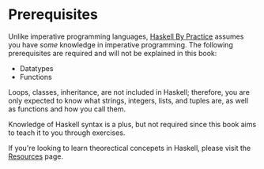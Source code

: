 # Prerequisites
Unlike imperative programming languages, [Haskell By Practice](https://github.com/ibnaleem/haskell-by-practice) assumes you have *some* knowledge in imperative programming. The following prerequisites are required and will not be explained in this book:

- Datatypes 
- Functions

Loops, classes, inheritance, are not included in Haskell; therefore, you are only expected to know what strings, integers, lists, and tuples are, as well as functions and how you call them.

Knowledge of Haskell syntax is a plus, but not required since this book aims to teach it to you through exercises.

If you're looking to learn theorectical concepets in Haskell, please visit the [Resources](Resources.md) page. 